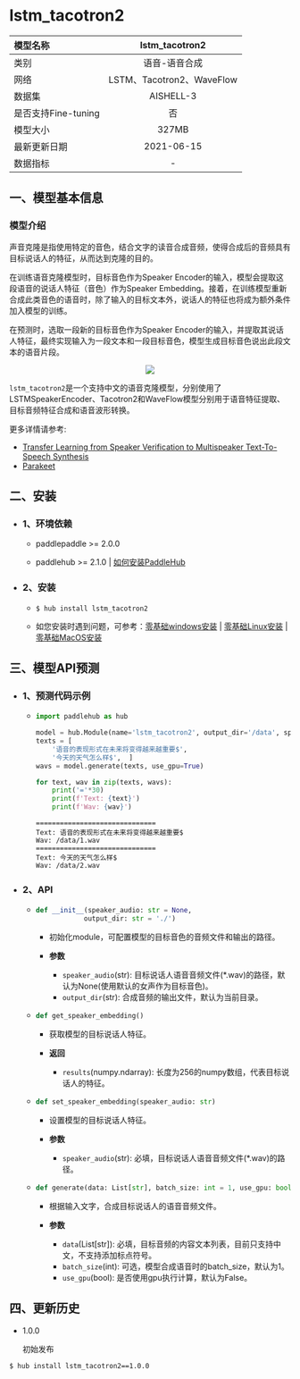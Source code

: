 # lstm_tacotron2

|模型名称|lstm_tacotron2|
| :--- | :---: |
|类别|语音-语音合成|
|网络|LSTM、Tacotron2、WaveFlow|
|数据集|AISHELL-3|
|是否支持Fine-tuning|否|
|模型大小|327MB|
|最新更新日期|2021-06-15|
|数据指标|-|

## 一、模型基本信息

### 模型介绍

声音克隆是指使用特定的音色，结合文字的读音合成音频，使得合成后的音频具有目标说话人的特征，从而达到克隆的目的。

在训练语音克隆模型时，目标音色作为Speaker Encoder的输入，模型会提取这段语音的说话人特征（音色）作为Speaker Embedding。接着，在训练模型重新合成此类音色的语音时，除了输入的目标文本外，说话人的特征也将成为额外条件加入模型的训练。

在预测时，选取一段新的目标音色作为Speaker Encoder的输入，并提取其说话人特征，最终实现输入为一段文本和一段目标音色，模型生成目标音色说出此段文本的语音片段。

<p align="center">
<img src="https://ai-studio-static-online.cdn.bcebos.com/982ab955b87244d3bae3b003aff8e28d9ec159ff0d6246a79757339076dfe7d4" hspace='10'/> <br/>
</p>

`lstm_tacotron2`是一个支持中文的语音克隆模型，分别使用了LSTMSpeakerEncoder、Tacotron2和WaveFlow模型分别用于语音特征提取、目标音频特征合成和语音波形转换。

更多详情请参考:
- [Transfer Learning from Speaker Verification to Multispeaker Text-To-Speech Synthesis](https://arxiv.org/pdf/1806.04558.pdf)
- [Parakeet](https://github.com/PaddlePaddle/Parakeet/tree/release/v0.3/parakeet/models)


## 二、安装

- ### 1、环境依赖

  - paddlepaddle >= 2.0.0

  - paddlehub >= 2.1.0    | [如何安装PaddleHub](../../../../docs/docs_ch/get_start/installation.rst)

- ### 2、安装

  - ```shell
    $ hub install lstm_tacotron2
    ```
  - 如您安装时遇到问题，可参考：[零基础windows安装](../../../../docs/docs_ch/get_start/windows_quickstart.md)
 | [零基础Linux安装](../../../../docs/docs_ch/get_start/linux_quickstart.md) | [零基础MacOS安装](../../../../docs/docs_ch/get_start/mac_quickstart.md)


## 三、模型API预测  

- ### 1、预测代码示例

  - ```python
    import paddlehub as hub

    model = hub.Module(name='lstm_tacotron2', output_dir='/data', speaker_audio='/data/man.wav')  # 指定目标音色音频文件
    texts = [
        '语音的表现形式在未来将变得越来越重要$',
        '今天的天气怎么样$',  ]
    wavs = model.generate(texts, use_gpu=True)

    for text, wav in zip(texts, wavs):
        print('='*30)
        print(f'Text: {text}')
        print(f'Wav: {wav}')
    ```
    ```
    ==============================
    Text: 语音的表现形式在未来将变得越来越重要$
    Wav: /data/1.wav
    ==============================
    Text: 今天的天气怎么样$
    Wav: /data/2.wav
    ```

- ### 2、API

  - ```python
    def __init__(speaker_audio: str = None,
                output_dir: str = './')
    ```
    - 初始化module，可配置模型的目标音色的音频文件和输出的路径。

    - **参数**
      - `speaker_audio`(str): 目标说话人语音音频文件(*.wav)的路径，默认为None(使用默认的女声作为目标音色)。
      - `output_dir`(str): 合成音频的输出文件，默认为当前目录。


  - ```python
    def get_speaker_embedding()
    ```
    - 获取模型的目标说话人特征。

    - **返回**
      - `results`(numpy.ndarray): 长度为256的numpy数组，代表目标说话人的特征。

  - ```python
    def set_speaker_embedding(speaker_audio: str)
    ```
    - 设置模型的目标说话人特征。

    - **参数**
      - `speaker_audio`(str): 必填，目标说话人语音音频文件(*.wav)的路径。

  - ```python
    def generate(data: List[str], batch_size: int = 1, use_gpu: bool = False):
    ```
    - 根据输入文字，合成目标说话人的语音音频文件。

    - **参数**
      - `data`(List[str]): 必填，目标音频的内容文本列表，目前只支持中文，不支持添加标点符号。
      - `batch_size`(int): 可选，模型合成语音时的batch_size，默认为1。
      - `use_gpu`(bool): 是否使用gpu执行计算，默认为False。


## 四、更新历史

* 1.0.0

  初始发布

```shell
$ hub install lstm_tacotron2==1.0.0
```
